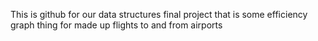 This is github for our data structures final project that is some efficiency graph thing for made up flights to and from airports
